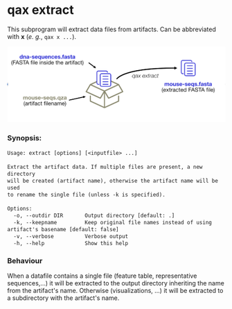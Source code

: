 # qax extract

This subprogram will extract data files from artifacts.
Can be abbreviated with **x** (_e. g._, `qax x ...`).

![qax extract](qax-extract.png)

### Synopsis:

```
Usage: extract [options] [<inputfile> ...]

Extract the artifact data. If multiple files are present, a new directory
will be created (artifact name), otherwise the artifact name will be used
to rename the single file (unless -k is specified).

Options:
  -o, --outdir DIR       Output directory [default: .]
  -k, --keepname         Keep original file names instead of using artifact's basename [default: false]
  -v, --verbose          Verbose output
  -h, --help             Show this help
```

### Behaviour

When a datafile contains a single file (feature table, representative sequences,...) it will be extracted to 
the output directory inheriting the name from the artifact's name.
Otherwise (visualizations, ...) it will be extracted to a subdirectory with the artifact's name.